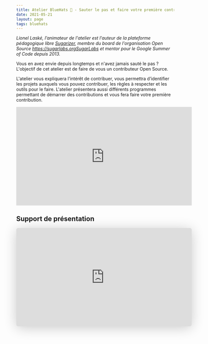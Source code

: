 ```yaml
---
title: Atelier BlueHats 🧢 - Sauter le pas et faire votre première contribution à un projet open source
date: 2021-05-21
layout: page
tags: bluehats
---
```


*Lionel Laské, l’animateur de l'atelier est l'auteur de la plateforme pédagogique libre [Sugarizer](https://sugarizer.org), membre du board de l'organisation Open Source <https://sugarlabs.orgSugarLabs> et mentor pour le Google Summer of Code depuis 2013.*

Vous en avez envie depuis longtemps et n'avez jamais sauté le pas ? L'objectif de cet atelier est de faire de vous un contributeur Open Source.

L'atelier vous expliquera l’intérêt de contribuer, vous permettra d’identifier les projets auxquels vous pouvez contribuer, les règles à respecter et les outils pour le faire. L'atelier présentera aussi différents programmes permettant de démarrer des contributions et vous fera faire votre première contribution.

<iframe title="Atelier BlueHats: votre première contribution à un logiciel libre" src="https://tube.numerique.gouv.fr/videos/embed/76ba0ccc-0eb2-44a2-a053-6300759205f8" allowfullscreen="" sandbox="allow-same-origin allow-scripts allow-popups" width="560" height="315" frameborder="0"></iframe>

## Support de présentation

<iframe class="speakerdeck-iframe" style="border: 0px none; background: rgba(0, 0, 0, 0.1) none repeat scroll 0% 0% padding-box; margin: 0px; padding: 0px; border-radius: 6px; box-shadow: rgba(0, 0, 0, 0.2) 0px 5px 40px; width: 560px; height: 314px;" src="https://speakerdeck.com/player/2000d77890134218b5cde245395760c3" title="Open Source: comprendre et contribuer" allowfullscreen="true" mozallowfullscreen="true" webkitallowfullscreen="true" data-ratio="1.78343949044586" frameborder="0"></iframe>

<!-- https://speakerdeck.com/bluehats/open-source-comprendre-et-contribuer -->
